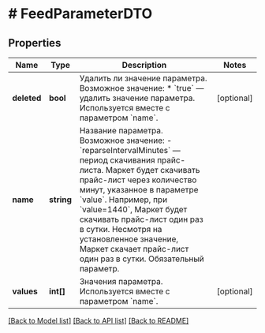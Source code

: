 # # FeedParameterDTO

## Properties

Name | Type | Description | Notes
------------ | ------------- | ------------- | -------------
**deleted** | **bool** | Удалить ли значение параметра.  Возможное значение: * &#x60;true&#x60; — удалить значение параметра.  Используется вместе с параметром &#x60;name&#x60;. | [optional]
**name** | **string** | Название параметра.  Возможное значение: - &#x60;reparseIntervalMinutes&#x60; — период скачивания прайс-листа. Маркет будет скачивать прайс-лист через количество минут, указанное в параметре &#x60;value&#x60;. Например, при &#x60;value&#x3D;1440&#x60;, Маркет будет скачивать прайс-лист один раз в сутки.  Несмотря на установленное значение, Маркет скачает прайс-лист один раз в сутки.  Обязательный параметр. |
**values** | **int[]** | Значения параметра.  Используется вместе с параметром &#x60;name&#x60;. | [optional]

[[Back to Model list]](../../README.md#models) [[Back to API list]](../../README.md#endpoints) [[Back to README]](../../README.md)
